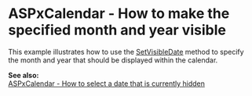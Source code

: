# ASPxCalendar - How to make the specified month and year visible 


<p>This example illustrates how to use the <a href="http://documentation.devexpress.com/#AspNet/DevExpressWebASPxEditorsScriptsASPxClientCalendar_SetVisibleDatetopic"><u>SetVisibleDate</u></a> method to specify the month and year that should be displayed within the calendar. </p><p><strong>See also:</strong><br />
<a href="https://www.devexpress.com/Support/Center/p/E3807">ASPxCalendar - How to select a date that is currently hidden</a></p>

<br/>


